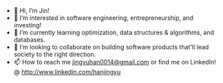 - 👋 Hi, I’m Jin!
- 👀 I’m interested in software engineering, entrepreneurship, and investing!
- 🌱 I’m currently learning optimization, data structures & algorithms, and databases.
- 💞️ I’m looking to collaborate on building software products that'll lead society to the right direction. 
- 📫 How to reach me jingyuhan0014@gmail.com or find me on LinkedIn! @ http://www.linkedin.com/hanjingyu

<!---
jinhan1593/jinhan1593 is a ✨ special ✨ repository because its `README.md` (this file) appears on your GitHub profile.
You can click the Preview link to take a look at your changes.
--->
